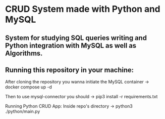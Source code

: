 # CRUD System made with Python and MySQL

## System for studying SQL queries writing and Python integration with MySQL as well as Algorithms.

## Running this repository in your machine:  

After cloning the repository you wanna initiate the MySQL container -> docker compose up -d

Then to use mysql-connector you should -> pip3 install -r requirements.txt

Running Python CRUD App: Inside repo's directory -> python3 ./python/main.py
